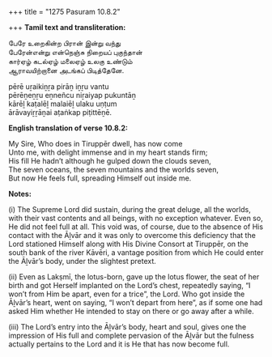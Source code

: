 +++
title = "1275 Pasuram 10.8.2"

+++
**Tamil text and transliteration:**

பேரே உறைகின்ற பிரான் இன்று வந்து  
பேரேன்என்று என்நெஞ்சு நிறையப் புகுந்தான்  
கார்ஏழ் கடல்ஏழ் மலைஏழ் உலகு உண்டும்  
ஆராவயிற்றானை அடங்கப் பிடித்தேனே.

pērē uṟaikiṉṟa pirāṉ iṉṟu vantu  
pērēṉeṉṟu eṉneñcu niṟaiyap pukuntāṉ  
kārēḻ kaṭalēḻ malaiēḻ ulaku uṇṭum  
ārāvayiṟṟāṉai aṭaṅkap piṭittēṉē.

**English translation of verse 10.8.2:**

My Sire, Who does in Tiruppēr dwell, has now come  
Unto me, with delight immense and in my heart stands firm;  
His fill He hadn’t although he gulped down the clouds seven,  
The seven oceans, the seven mountains and the worlds seven,  
But now He feels full, spreading Himself out inside me.

**Notes:**

\(i\) The Supreme Lord did sustain, during the great deluge, all the worlds, with their vast contents and all beings, with no exception whatever. Even so, He did not feel full at all. This void was, of course, due to the absence of His contact with the Āḻvār and it was only to overcome this deficiency that the Lord stationed Himself along with His Divine Consort at Tiruppēr, on the south bank of the river Kāvēri, a vantage position from which He could enter the Āḻvār’s body, under the slightest pretext.

\(ii\) Even as Lakṣmī, the lotus-born, gave up the lotus flower, the seat of her birth and got Herself implanted on the Lord’s chest, repeatedly saying, “I won’t from Him be apart, even for a trice”, the Lord. Who got inside the Āḻvār’s heart, went on saying, “I won’t depart from here”, as if some one had asked Him whether He intended to stay on there or go away after a while.

\(iii\) The Lord’s entry into the Āḻvār’s body, heart and soul, gives one the impression of His full and complete pervasion of the Āḻvār but the fulness actually pertains to the Lord and it is He that has now become full.


